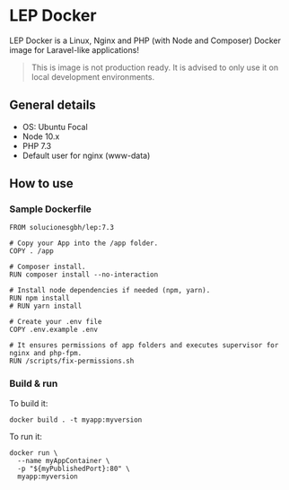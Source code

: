 # LEP Docker

LEP Docker is a Linux, Nginx and PHP (with Node and Composer) Docker image for Laravel-like applications!

> This is image is not production ready. It is advised to only use it on local development environments.

## General details

- OS: Ubuntu Focal
- Node 10.x
- PHP 7.3
- Default user for nginx (www-data)

## How to use

### Sample Dockerfile

```docker
FROM solucionesgbh/lep:7.3

# Copy your App into the /app folder.
COPY . /app

# Composer install.
RUN composer install --no-interaction

# Install node dependencies if needed (npm, yarn).
RUN npm install
# RUN yarn install

# Create your .env file
COPY .env.example .env

# It ensures permissions of app folders and executes supervisor for nginx and php-fpm.
RUN /scripts/fix-permissions.sh
```

### Build & run

To build it:

```shell
docker build . -t myapp:myversion
```

To run it:

```shell
docker run \
  --name myAppContainer \
  -p "${myPublishedPort}:80" \
  myapp:myversion
```
